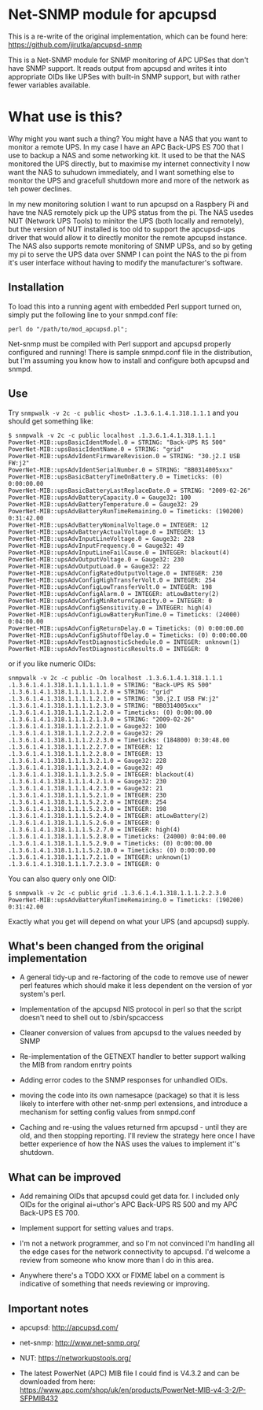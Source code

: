 # Net-SNMP module for apcupsd

This is a re-write of the original implementation, which can be found here:
https://github.com/jirutka/apcupsd-snmp

This is a Net-SNMP module for SNMP monitoring of APC UPSes that don't have SNMP
support. It reads output from apcupsd and writes it into appropriate OIDs like
UPSes with built-in SNMP support, but with rather fewer variables available.

# What use is this?

Why might you want such a thing?  You might have a NAS that you want to monitor
a remote UPS.  In my case I have an APC Back-UPS ES 700 that I use to backup a
NAS and some networking kit.  It used to be that the NAS monitored the UPS directly,
but to maximise my internet connectivity I now want the NAS to suhudown
immediately, and I want something else to monitor the UPS and gracefull shutdown
more and more of the network as teh power declines.

In my new monitoring solution I want to run apcupsd on a Raspbery Pi and have tne NAS
remotely pick up the UPS status from the pi.  The NAS usedes NUT (Network UPS Tools)
to minitor the UPS (both locally and remotely), but the version of NUT installed is
too old to support the apcupsd-ups driver that would allow it to directly monitor
the remote apcupsd instance.  The NAS also supports remote monitoring of SNMP
UPSs, and so by geting my pi to serve the UPS data over SNMP I can point the NAS
to the pi from it's user interface without having to modify the manufacturer's
software.

## Installation
 
To load this into a running agent with embedded Perl support turned on, simply 
put the following line to your snmpd.conf file:

	perl do "/path/to/mod_apcupsd.pl";

Net-snmp must be compiled with Perl support and apcupsd properly configured 
and running!  There is sample snmpd.conf file in the distribution, but I'm
assuming you know how to install and configure both apcupsd and snmpd.

## Use

Try `snmpwalk -v 2c -c public <host> .1.3.6.1.4.1.318.1.1.1` and you should
get something like:

	$ snmpwalk -v 2c -c public localhost .1.3.6.1.4.1.318.1.1.1
	PowerNet-MIB::upsBasicIdentModel.0 = STRING: "Back-UPS RS 500"
	PowerNet-MIB::upsBasicIdentName.0 = STRING: "grid"
	PowerNet-MIB::upsAdvIdentFirmwareRevision.0 = STRING: "30.j2.I USB FW:j2"
	PowerNet-MIB::upsAdvIdentSerialNumber.0 = STRING: "BB0314005xxx"
	PowerNet-MIB::upsBasicBatteryTimeOnBattery.0 = Timeticks: (0) 0:00:00.00
	PowerNet-MIB::upsBasicBatteryLastReplaceDate.0 = STRING: "2009-02-26"
	PowerNet-MIB::upsAdvBatteryCapacity.0 = Gauge32: 100
	PowerNet-MIB::upsAdvBatteryTemperature.0 = Gauge32: 29
	PowerNet-MIB::upsAdvBatteryRunTimeRemaining.0 = Timeticks: (190200) 0:31:42.00
	PowerNet-MIB::upsAdvBatteryNominalVoltage.0 = INTEGER: 12
	PowerNet-MIB::upsAdvBatteryActualVoltage.0 = INTEGER: 13
	PowerNet-MIB::upsAdvInputLineVoltage.0 = Gauge32: 228
	PowerNet-MIB::upsAdvInputFrequency.0 = Gauge32: 49
	PowerNet-MIB::upsAdvInputLineFailCause.0 = INTEGER: blackout(4)
	PowerNet-MIB::upsAdvOutputVoltage.0 = Gauge32: 230
	PowerNet-MIB::upsAdvOutputLoad.0 = Gauge32: 22
	PowerNet-MIB::upsAdvConfigRatedOutputVoltage.0 = INTEGER: 230
	PowerNet-MIB::upsAdvConfigHighTransferVolt.0 = INTEGER: 254
	PowerNet-MIB::upsAdvConfigLowTransferVolt.0 = INTEGER: 198
	PowerNet-MIB::upsAdvConfigAlarm.0 = INTEGER: atLowBattery(2)
	PowerNet-MIB::upsAdvConfigMinReturnCapacity.0 = INTEGER: 0
	PowerNet-MIB::upsAdvConfigSensitivity.0 = INTEGER: high(4)
	PowerNet-MIB::upsAdvConfigLowBatteryRunTime.0 = Timeticks: (24000) 0:04:00.00
	PowerNet-MIB::upsAdvConfigReturnDelay.0 = Timeticks: (0) 0:00:00.00
	PowerNet-MIB::upsAdvConfigShutoffDelay.0 = Timeticks: (0) 0:00:00.00
	PowerNet-MIB::upsAdvTestDiagnosticSchedule.0 = INTEGER: unknown(1)
	PowerNet-MIB::upsAdvTestDiagnosticsResults.0 = INTEGER: 0
	
or if you like numeric OIDs:

	snmpwalk -v 2c -c public -On localhost .1.3.6.1.4.1.318.1.1.1
	.1.3.6.1.4.1.318.1.1.1.1.1.1.0 = STRING: "Back-UPS RS 500"
	.1.3.6.1.4.1.318.1.1.1.1.1.2.0 = STRING: "grid"
	.1.3.6.1.4.1.318.1.1.1.1.2.1.0 = STRING: "30.j2.I USB FW:j2"
	.1.3.6.1.4.1.318.1.1.1.1.2.3.0 = STRING: "BB0314005xxx"
	.1.3.6.1.4.1.318.1.1.1.2.1.2.0 = Timeticks: (0) 0:00:00.00
	.1.3.6.1.4.1.318.1.1.1.2.1.3.0 = STRING: "2009-02-26"
	.1.3.6.1.4.1.318.1.1.1.2.2.1.0 = Gauge32: 100
	.1.3.6.1.4.1.318.1.1.1.2.2.2.0 = Gauge32: 29
	.1.3.6.1.4.1.318.1.1.1.2.2.3.0 = Timeticks: (184800) 0:30:48.00
	.1.3.6.1.4.1.318.1.1.1.2.2.7.0 = INTEGER: 12
	.1.3.6.1.4.1.318.1.1.1.2.2.8.0 = INTEGER: 13
	.1.3.6.1.4.1.318.1.1.1.3.2.1.0 = Gauge32: 228
	.1.3.6.1.4.1.318.1.1.1.3.2.4.0 = Gauge32: 49
	.1.3.6.1.4.1.318.1.1.1.3.2.5.0 = INTEGER: blackout(4)
	.1.3.6.1.4.1.318.1.1.1.4.2.1.0 = Gauge32: 230
	.1.3.6.1.4.1.318.1.1.1.4.2.3.0 = Gauge32: 21
	.1.3.6.1.4.1.318.1.1.1.5.2.1.0 = INTEGER: 230
	.1.3.6.1.4.1.318.1.1.1.5.2.2.0 = INTEGER: 254
	.1.3.6.1.4.1.318.1.1.1.5.2.3.0 = INTEGER: 198
	.1.3.6.1.4.1.318.1.1.1.5.2.4.0 = INTEGER: atLowBattery(2)
	.1.3.6.1.4.1.318.1.1.1.5.2.6.0 = INTEGER: 0
	.1.3.6.1.4.1.318.1.1.1.5.2.7.0 = INTEGER: high(4)
	.1.3.6.1.4.1.318.1.1.1.5.2.8.0 = Timeticks: (24000) 0:04:00.00
	.1.3.6.1.4.1.318.1.1.1.5.2.9.0 = Timeticks: (0) 0:00:00.00
	.1.3.6.1.4.1.318.1.1.1.5.2.10.0 = Timeticks: (0) 0:00:00.00
	.1.3.6.1.4.1.318.1.1.1.7.2.1.0 = INTEGER: unknown(1)
	.1.3.6.1.4.1.318.1.1.1.7.2.3.0 = INTEGER: 0

You can also query only one OID:

	$ snmpwalk -v 2c -c public grid .1.3.6.1.4.1.318.1.1.1.2.2.3.0
	PowerNet-MIB::upsAdvBatteryRunTimeRemaining.0 = Timeticks: (190200) 0:31:42.00

Exactly what you get will depend on what your UPS (and apcupsd) supply.

## What's been changed from the original implementation

* A general tidy-up and re-factoring of the code to remove use of newer perl features
which should make it less dependent on the version of yor system's perl.

* Implementation of the apcupsd NIS protocol in perl so that the script doesn't need
to shell out to /sbin/spcaccess

* Cleaner conversion of values from apcupsd to the values needed by SNMP

* Re-implementation of the GETNEXT handler to better support walking the MIB from
random enrtry points

* Adding error codes to the SNMP responses for unhandled OIDs.

* moving the code into its own namesapce (package) so that it is less likely to
interfere with other net-snmp perl extensions, and introduce a mechanism for
setting config values from snmpd.conf

* Caching and re-using the values returned frm apcupsd - until they are old, and
then stopping reporting.   I'll review the strategy here once I have better
experience of how the NAS uses the values to implement it''s shutdown.

## What can be improved

* Add remaining OIDs that apcupsd could get data for. I included only OIDs for 
the original ai=uthor's APC Back-UPS RS 500 and my APC Back-UPS ES 700.

* Implement support for setting values and traps.

* I'm not a network programmer, and so I'm not convinced I'm handling all the
edge cases for the network connectivity to apcupsd.  I'd welcome a review from
someone who know more than I do in this area.

* Anywhere there's a TODO XXX or FIXME label on a comment is indicative
of something that needs reviewing or improving.

## Important notes

* apcupsd: http://apcupsd.com/

* net-snmp: http://www.net-snmp.org/

* NUT: https://networkupstools.org/

* The latest PowerNet (APC) MIB file I could find is V4.3.2 and can be downloaded from here:
https://www.apc.com/shop/uk/en/products/PowerNet-MIB-v4-3-2/P-SFPMIB432
